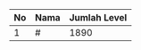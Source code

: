 | No | Nama            | Jumlah Level |
|----|-----------------|--------------|
| 1  | #    |    1890        |

